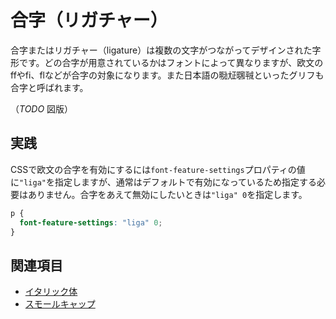 # 合字（リガチャー）

合字またはリガチャー（ligature）は複数の文字がつながってデザインされた字形です。どの合字が用意されているかはフォントによって異なりますが、欧文のffやfi、flなどが合字の対象になります。また日本語の㍾㍽㍼㍻といったグリフも合字と呼ばれます。

（*TODO* 図版）

## 実践

CSSで欧文の合字を有効にするには`font-feature-settings`プロパティの値に`"liga"`を指定しますが、通常はデフォルトで有効になっているため指定する必要はありません。合字をあえて無効にしたいときは`"liga" 0`を指定します。

```css
p {
  font-feature-settings: "liga" 0;
}
```

## 関連項目

- [イタリック体](./italic.md)
- [スモールキャップ](./small-caps.md)
